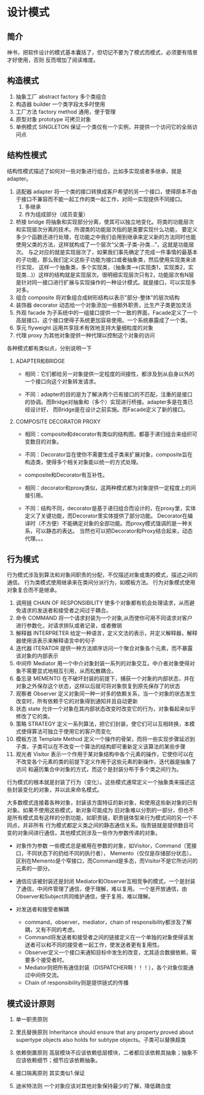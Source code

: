 # 设计模式

## 简介

神书，把软件设计的模式基本囊括了，但切记不要为了模式而模式，必须要有情景才好使用，否则
反而增加了阅读难度。

## 构造模式

1.  抽象工厂    abstract factory 多个类组合
2.  构造器      builder 一个类字段太多时使用
3.  工厂方法    factory method  通用，便于管理
4.  原型对象    prototype 可拷贝对象
5.  单例模式    SINGLETON   保证一个类仅有一个实例，并提供一个访问它的全局访问点

## 结构性模式

结构性模式描述了如何对一些对象进行组合。比如多实现或者多继承，就是adapter。

1.  适配器      adapter 将一个类的接口转换成客户希望的另一个接口，使得原本不由于接口不兼容而不能一起工作的类一起工作，对同一实现提供不同接口。
    1. 多继承
    2. 作为组成部分（成员变量）
2.  桥接       bridge 将抽象和实现部分分离，使其可以独立地变化。将类的功能层次和实现层次分离的技术。所谓类的功能层次指的是类要实现什么功能，
要定义多少个函数还进行处理，在功能之中我们会用到继承来定义新的方法同时也能使用父类的方法，这样就构成了一个层次“父类-子类-孙类...”，这就是功能层次。
与之对应的就是实现层次了，如果我们事先确定了完成一件事情的最基本的子功能，那么我们定义这些子功能为接口或者抽象类，然后使用实现类来进行实现，
这样一个抽象类，多个实现类，（抽象类——>(实现类1，实现类2，实现类...)）这样的结构就是实现层次。很明细实现层次只有2，功能层次有N层
是针对同一接口进行扩展与实现操作的一种设计模式。就是接口，可以实现多对多。
3.  组合       composite  将对象组合成树形结构以表示"部分-整体"的层次结构
4.  装饰器     decorator   动态给一个对象添加一些额外职责，比生产子类更加灵活
5.  外观       facade      为子系统中的一组接口提供一个一致的界面，Facade定义了一个高层接口，这个接口使得子系统更加容易使用。一个系统暴露成了一个类。
6.  享元       flyweight  运用共享技术有效地支持大量细粒度的对象
7.  代理       proxy      为其他对象提供一种代理以控制这个对象的访问

各种模式都有类似点，分别说明一下
1. ADAPTER和BRIDGE 
    +   相同：它们都给另一对象提供一定程度的间接性，都涉及到从自身以外的一个接口向这个对象转发请求。

    +   不同：adapter的目的是为了解决两个已有接口的不匹配，注重的是接口的协调。而Bridge对抽象和（多个）实现进行桥接。adapter多是在类已经设计好，
    而Bridge是在设计之前实施。而Facade定义了新的接口。
    
2.  COMPOSITE DECORATOR PROXY
    +   相同：composite和decorator有类似的结构图，都基于递归组合来组织可变数目的对象。

    +   不同：Decorator旨在使你不需要生成子类来扩展对象，composite旨在构造类，使得多个相关对象能以统一的方式处理。

    +   composite和Decorator有互补性。

    +   相同：decorator和proxy类似，这两种模式都为对象提供一定程度上的间接引用。

    +   不同：结构不同，decorator是基于递归组合而设计的，在proxy里，实体定义了关键功能，而Decorator里实体提供了部分功能。
    Decorator在编译时（不方便）不能确定对象的全部功能。而proxy模式强调的是一种关系，可以静态的表达。
    当然也可以把Decorator和Proxy结合起来，动态代理。。。
    
## 行为模式

行为模式涉及到算法和对象间职责的分配，不仅描述对象或类的模式，描述之间的通信。
行为类模式使用继承来在类间分派行为，如模板方法。
行为对象模式使用对象复合而不是继承。

1.  调用链  CHAIN OF RESPONSIBILITY     使多个对象都有机会处理请求，从而避免请求的发送者和接受者之间过于耦合。
2.  命令    COMMAND 将一个请求封装为一个对象,从而使你可用不同请求对客户进行参数化，对请求排队或者记录，或者撤销
3.  解释器  INTERPRETER    给定一种语言，定义文法的表示，并定义解释器，解释器使用该表示来解释语言中的句子
4.  迭代器  ITERATOR 提供一种方法顺序访问一个聚合对象各个元素，而不暴露该对象的内部表示
5.  中间件  Mediator   用一个中介对象封装一系列的对象交互。中介者对象使得对象不需要显式地相互引用，从而松散耦合。
6.  备忘录  MEMENTO   在不破坏封装的前提下，捕获一个对象的内部状态，并在对象之外保存这个状态，这样以后就可将对象恢复到原先保存了的状态   
7.  观察者  Observer   定义对象间一种一对多的依赖关系，当一个对象的状态发生改变时，所有依赖于它的对象得到通知并且自动更新
8.  状态    state     允许一个对象在其内部状态改变时改变它的行为，对象看起来似乎修改了它的类。
9.  策略    STRATEGY  定义一系列算法，把它们封装，使它们可以互相转换，本模式使得算法可独立于使用它的客户而变化
10.  模板方法 Template Method 定义一个操作的骨架，而将一些实现步骤延迟到子类，子类可以在不改变一个算法的结构即可重新定义该算法的某些步骤
11. 观光者  Visitor    表示一个作用于某对象结构中各个元素的操作，它使你可以在不改变各个元素的类的前提下定义作用于这些元素的新操作，迭代器是抽象了访问
和遍历集合中对象的方式，而这个是封装分布于多个类之间行为。

行为模式的根本就是封装了行为（变化）。这些模式通常定义一个抽象类来描述这些封装变化的对象，并以此来命名模式。

大多数模式连接着各种对象，封装该方面特征的新对象，和使用这些新对象的已有对象。如果不使用这些模式，新对象可能成为
旧对象难以分割的一部分，但也不是所有模式具有这样的分割功能，如职责链，职责链体型来行为模式间的另一个不同点，并非所有
行为模式都定义类之间的静态通信关系。指责链就是提供数目可变的对象间进行通信，其他模式则涉及一些作为参数传递的对象。

+   对象作为参数
    一些模式总是被用在参数的对象，如Visitor，Command（宽接口，不同状态下的扔给不同的执行者），
    Memento（仅仅是存储部分状态）。区别在Memento是个窄接口，而Command是多态，而Visitor不是它所访问的元素的一部分。
    
+   通信应该被封装还是封闭
    Mediator和Observer互相竞争的模式，一个是封装了通信，中间件管理了通信，便于理解，难以复用。
    一个是开放通信，由Observer和Subject共同维护通信，便于复用，难以理解。
    
+   对发送者和接受者解耦
    +   command，observer，mediator，chain of responsibility都涉及了解耦，又有不同的考虑。
    +   Command将发送者和接受者之间的链接定义在一个单独的对象使得该发送者可以和不同的接受者一起工作，使发送者更有复用性。
    +   Observer定义一个接口来通知目标中发生的改变，尤其适合数据依赖，需要多个接受者时。
    +   Mediator则把所有通信封装（DISPATCHER啊！！！），各个对象仅能通过中间件交流。
    +   Chain of responsibility则是提供链式的传播
    
## 模式设计原则

1.  单一职责原则

2.  里氏替换原则  Inheritance should ensure that any property proved about supertype objects also holds for subtype objects。子类可以替换超类

3.  依赖倒置原则  高层模块不应该依赖低层模块，二者都应该依赖其抽象；抽象不应该依赖细节；细节应该依赖抽象。

4.  接口隔离原则 其实类似1.保证

5.  迪米特法则   一个对象应该对其他对象保持最少的了解，降低耦合度
      
   






    


 